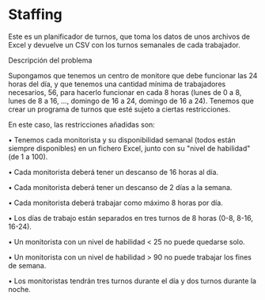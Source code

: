 # Staffing

Este es un planificador de turnos, que toma los datos de unos archivos de Excel y devuelve un CSV con los turnos semanales de cada trabajador.


Descripción del problema

Supongamos  que tenemos un centro de monitore que debe funcionar las 24 horas del día, y que tenemos una cantidad mínima de trabajadores necesarios, 56, para hacerlo funcionar en cada 8 horas (lunes de 0 a 8, lunes de 8 a 16, ..., domingo de 16 a 24, domingo de 16 a 24). Tenemos que crear un programa de turnos que esté sujeto a ciertas restricciones.

En este caso, las restricciones añadidas son:

$\bullet$ Tenemos cada monitorista y su disponibilidad semanal (todos están siempre disponibles) en un fichero Excel, junto con su "nivel de habilidad" (de 1 a 100).

$\bullet$ Cada monitorista deberá tener un descanso de 16 horas al día.

$\bullet$ Cada monitorista deberá tener un descanso de 2 días a la semana.

$\bullet$ Cada monitorista deberá trabajar como máximo 8 horas por día.

$\bullet$ Los días de trabajo están separados en tres turnos de 8 horas (0-8, 8-16, 16-24).

$\bullet$ Un monitorista con un nivel de habilidad < 25 no puede quedarse solo.

$\bullet$ Un monitorista con un nivel de habilidad > 90 no puede trabajar los fines de semana.

$\bullet$ Los monitoristas tendrán tres turnos durante el día y dos turnos durante la noche.

